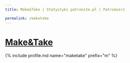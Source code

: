 ```yaml
---
title: Make&Take | Statystyki patronite.pl | Patromierz

permalink: /maketake
---
```


# [Make&Take](https://patronite.pl/maketake)

{% include profile.md name="maketake" prefix="m" %}
